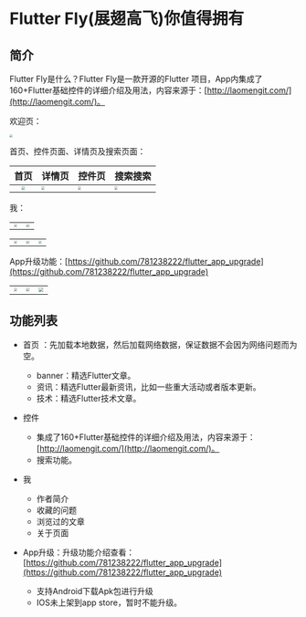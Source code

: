 # Flutter Fly(展翅高飞)你值得拥有



## 简介

Flutter Fly是什么？Flutter Fly是一款开源的Flutter 项目，App内集成了160+Flutter基础控件的详细介绍及用法，内容来源于：[http://laomengit.com/](http://laomengit.com/)。

欢迎页：

<img src="http://img.laomengit.com/fly_1.gif" style="zoom:33%;" />

首页、控件页面、详情页及搜索页面：

|                             首页                             | 详情页                                                       | 控件页                                                       | 搜索搜索                                                     |
| :----------------------------------------------------------: | ------------------------------------------------------------ | ------------------------------------------------------------ | ------------------------------------------------------------ |
| <img src="http://img.laomengit.com/fly_2.gif" style="zoom:33%;"/> | <img src="http://img.laomengit.com/fly_3.gif" style="zoom:33%;"/> | <img src="http://img.laomengit.com/fly_4.gif" style="zoom:33%;"/> | <img src="http://img.laomengit.com/fly_5.gif" style="zoom:33%;"/> |

我：

|                                                              |                                                              |
| ------------------------------------------------------------ | ------------------------------------------------------------ |
| <img src="http://img.laomengit.com/fly_my_1.png" style="zoom:33%;" /> | <img src="http://img.laomengit.com/fly_my_2.png" style="zoom:33%;" /> |

|                                                              |                                                              |                                                              |
| ------------------------------------------------------------ | ------------------------------------------------------------ | ------------------------------------------------------------ |
| <img src="http://img.laomengit.com/fly_my_3.png" style="zoom:33%;" /> | <img src="http://img.laomengit.com/fly_my_4.png" style="zoom:33%;" /> | <img src="http://img.laomengit.com/fly_my_5.png" style="zoom:33%;" /> |

App升级功能：[https://github.com/781238222/flutter_app_upgrade](https://github.com/781238222/flutter_app_upgrade)

|                                                              |                                                              |                                                              |
| ------------------------------------------------------------ | ------------------------------------------------------------ | ------------------------------------------------------------ |
| <img src="http://img.laomengit.com/app_upgrade_3.png" style="zoom:33%;" /> | <img src="http://img.laomengit.com/app_upgrade_4.gif" style="zoom:33%;" /> | <img src="http://img.laomengit.com/app_upgrade_5.png" style="zoom:50%;" /> |



## 功能列表

- 首页 ：先加载本地数据，然后加载网络数据，保证数据不会因为网络问题而为空。
  - banner：精选Flutter文章。
  - 资讯：精选Flutter最新资讯，比如一些重大活动或者版本更新。
  - 技术：精选Flutter技术文章。

- 控件
  - 集成了160+Flutter基础控件的详细介绍及用法，内容来源于：[http://laomengit.com/](http://laomengit.com/)。
  - 搜索功能。
- 我
  - 作者简介
  - 收藏的问题
  - 浏览过的文章
  - 关于页面
- App升级：升级功能介绍查看：[https://github.com/781238222/flutter_app_upgrade](https://github.com/781238222/flutter_app_upgrade)
  - 支持Android下载Apk包进行升级
  - IOS未上架到app store，暂时不能升级。

